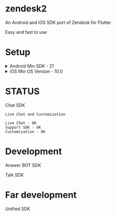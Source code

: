 # zendesk2

An Android and iOS SDK port of Zendesk for Flutter

Easy and fast to use

# Setup

<details>
  <summary>Android Min SDK - 21</summary>


  android/app/src/main/res/values/styles.xml
  
  Add the following style

        <style name="ZendeskTheme" parent="ZendeskSdkTheme.Light">    
          <item name="colorPrimary">#FF5148</item>
          <item name="colorPrimaryDark">#FF5148</item>
          <item name="colorAccent">#FF5148</item>
        </style>


  android/app/src/main/AndroidManifest.xml

  Inside <application> tag, insert the following Activity


        <activity android:name="zendesk.messaging.MessagingActivity"
            android:theme="@style/ZendeskTheme" />

</details>

<details>
  <summary>iOS Min OS Version - 10.0</summary>
  
  In AppDelegate.swift should look like this
  
    override func application(_ application: UIApplication, didFinishLaunchingWithOptions launchOptions: [UIApplication.LaunchOptionsKey: Any]?) -> Bool {
      GeneratedPluginRegistrant.register(with: self)
    
      //Snippet to make rootView as navigatable
      let flutterViewController = window?.rootViewController as! FlutterViewController
      let navigationController = UINavigationController.init(rootViewController: flutterViewController)
      navigationController.isNavigationBarHidden = true
      window.rootViewController = navigationController
      window.makeKeyAndVisible()

      return super.application(application, didFinishLaunchingWithOptions: launchOptions)
    }
  
  You can have pre loaded localization with "Localizable.string"
  
  See [example/ios/Runnner/Localizable.string](https://github.com/KohlsAdrian/zendesk2/blob/main/example/ios/Runner)
  
  See: https://developer.zendesk.com/embeddables/docs/ios_support_sdk/localize_text
  
</details>

# STATUS

  Chat SDK

    Live Chat and Customization
  
    Live Chat - OK
    Support SDK - OK
    Customization - OK

# Development

  Answer BOT SDK
  
  Talk SDK
    
# Far development

  Unified SDK
